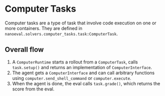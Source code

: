 # Computer Tasks

Computer tasks are a type of task that involve code execution on one or more containers. They are defined in
`nanoeval.solvers.computer_tasks.task:ComputerTask`.

## Overall flow

1. A `ComputerRuntime` starts a rollout from a `ComputerTask`, calls `task.setup()` and returns an implementation of
   `ComputerInterface`.
2. The agent gets a `ComputerInterface` and can call arbitrary functions using `computer.send_shell_command` or
   `computer.execute`.
3. When the agent is done, the eval calls `task.grade()`, which returns the score from the eval.